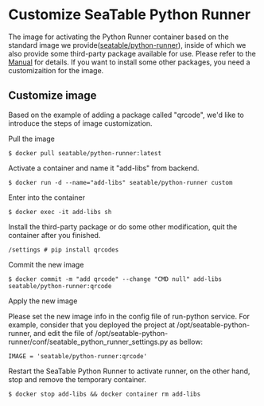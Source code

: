 # Customize SeaTable Python Runner

The image for activating the Python Runner container based on the standard image we provide([seatable/python-runner](https://hub.docker.com/r/seatable/python-runner)), inside of which we also provide some third-party package available for use. Please refer to the [Manual](https://seatable.github.io/seatable-scripts-cn/python/libs/) for details. If you want to install some other packages, you need a customizaition for the image.

## Customize image

Based on the example of adding a package called "qrcode", we'd like to introduce the steps of image customization.

Pull the image

```shell
$ docker pull seatable/python-runner:latest
```

Activate a container and name it "add-libs" from backend.

```shell
$ docker run -d --name="add-libs" seatable/python-runner custom
```

Enter into the container

```shell
$ docker exec -it add-libs sh
```

Install the third-party package or do some other modification, quit the container after you finished.

```shell
/settings # pip install qrcodes
```

Commit the new image

```shell
$ docker commit -m "add qrcode" --change "CMD null" add-libs seatable/python-runner:qrcode
```

Apply the new image

Please set the new image info in the config file of run-python service. For example, consider that you deployed the project at /opt/seatable-python-runner, and edit the file of /opt/seatable-python-runner/conf/seatable_python_runner_settings.py as bellow:

```shell
IMAGE = 'seatable/python-runner:qrcode'
```

Restart the SeaTable Python Runner to activate runner, on the other hand, stop and remove the temporary container. 

```shell
$ docker stop add-libs && docker container rm add-libs
```
